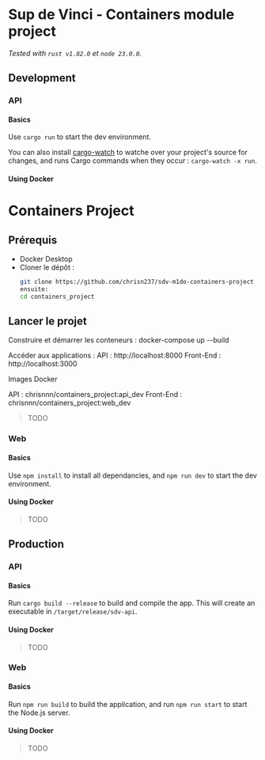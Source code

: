 # Sup de Vinci - Containers module project

*Tested with `rust v1.82.0` et `node 23.0.0`.*

## Development

### API

#### Basics

Use `cargo run` to start the dev environment.

You can also install [cargo-watch](https://crates.io/crates/cargo-watch) to watche over your project's source for changes, and runs Cargo commands when they occur : `cargo-watch -x run`.

#### Using Docker
# Containers Project

## Prérequis
- Docker Desktop
- Cloner le dépôt :
  ```bash
  git clone https://github.com/chrisn237/sdv-m1do-containers-project
  ensuite:
  cd containers_project

## Lancer le projet
Construire et démarrer les conteneurs :
docker-compose up --build

Accéder aux applications :
API : http://localhost:8000
Front-End : http://localhost:3000

Images Docker

API : chrisnnn/containers_project:api_dev
Front-End : chrisnnn/containers_project:web_dev

> TODO

### Web

#### Basics

Use `npm install` to install all dependancies, and `npm run dev` to start the dev environment.

#### Using Docker

> TODO

## Production

### API

#### Basics

Run `cargo build --release` to build and compile the app. This will create an executable in `/target/release/sdv-api`.

#### Using Docker

> TODO

### Web

#### Basics

Run `npm run build` to build the application, and run `npm run start` to start the Node.js server. 

#### Using Docker

> TODO
